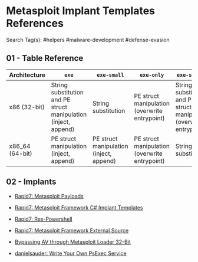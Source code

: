 # Metasploit Implant Templates References

Search Tag(s): #helpers #malware-development #defense-evasion

## 01 - Table Reference

| Architecture    | `exe`                                                           | `exe-small`                             | `exe-only`                                    | `exe-service`                                                         | `dll`                                                   |
| --------------- | --------------------------------------------------------------- | --------------------------------------- | --------------------------------------------- | --------------------------------------------------------------------- | ------------------------------------------------------- |
| x86 (32-bit)    | String substitution and PE struct manipulation (inject, append) | String substitution                     | PE struct manipulation (overwrite entrypoint) | String substitution and PE struct manipulation (overwrite entrypoint) | String substitution and PE struct manipulation (inject) |
| x86_64 (64-bit) | PE struct manipulation (inject, append)                         | PE struct manipulation (inject, append) | PE struct manipulation (overwrite entrypoint) | String substitution                                                   | String substitution                                     |

## 02 - Implants

- [Rapid7: Metasploit Payloads](https://github.com/rapid7/metasploit-payloads)

- [Rapid7: Metasploit Framework C# Implant Templates](https://github.com/rapid7/metasploit-framework/tree/master/external/source/psh_exe)

- [Rapid7: Rex-Powershell](https://github.com/rapid7/rex-powershell)

- [Rapid7: Metasploit Framework External Source](https://github.com/rapid7/metasploit-framework/tree/master/external/source)

- [Bypassing AV through Metasploit Loader 32-Bit](https://medium.com/securebit/bypassing-av-through-metasploit-loader-32-bit-6d62930151ad)

- [danielsauder: Write Your Own PsExec Service](https://danielsauder.com/2017/05/27/write-your-own-metasploit-psexec-service/)